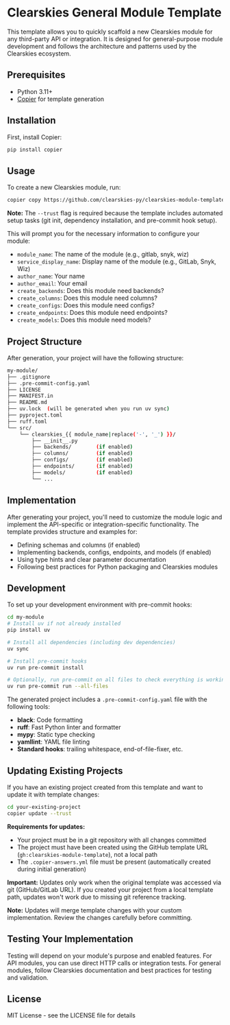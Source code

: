 # Clearskies General Module Template

This template allows you to quickly scaffold a new Clearskies module for any third-party API or integration. It is designed for general-purpose module development and follows the architecture and patterns used by the Clearskies ecosystem.

## Prerequisites

- Python 3.11+
- [Copier](https://copier.readthedocs.io/en/stable/) for template generation

## Installation

First, install Copier:

```bash
pip install copier
```

## Usage

To create a new Clearskies module, run:

```bash
copier copy https://github.com/clearskies-py/clearskies-module-template my-module --trust
```

**Note:** The `--trust` flag is required because the template includes automated setup tasks (git init, dependency installation, and pre-commit hook setup).

This will prompt you for the necessary information to configure your module:

- `module_name`: The name of the module (e.g., gitlab, snyk, wiz)
- `service_display_name`: Display name of the module (e.g., GitLab, Snyk, Wiz)
- `author_name`: Your name
- `author_email`: Your email
- `create_backends`: Does this module need backends?
- `create_columns`: Does this module need columns?
- `create_configs`: Does this module need configs?
- `create_endpoints`: Does this module need endpoints?
- `create_models`: Does this module need models?

## Project Structure

After generation, your project will have the following structure:

```bash
my-module/
├── .gitignore
├── .pre-commit-config.yaml
├── LICENSE
├── MANIFEST.in
├── README.md
├── uv.lock  (will be generated when you run uv sync)
├── pyproject.toml
├── ruff.toml
└── src/
    └── clearskies_{{ module_name|replace('-', '_') }}/
        ├── __init__.py
        ├── backends/        (if enabled)
        ├── columns/         (if enabled)
        ├── configs/         (if enabled)
        ├── endpoints/       (if enabled)
        ├── models/          (if enabled)
        └── ...
```


## Implementation

After generating your project, you'll need to customize the module logic and implement the API-specific or integration-specific functionality. The template provides structure and examples for:

- Defining schemas and columns (if enabled)
- Implementing backends, configs, endpoints, and models (if enabled)
- Using type hints and clear parameter documentation
- Following best practices for Python packaging and Clearskies modules

## Development

To set up your development environment with pre-commit hooks:

```bash
cd my-module
# Install uv if not already installed
pip install uv

# Install all dependencies (including dev dependencies)
uv sync

# Install pre-commit hooks
uv run pre-commit install

# Optionally, run pre-commit on all files to check everything is working
uv run pre-commit run --all-files
```

The generated project includes a `.pre-commit-config.yaml` file with the following tools:

- **black**: Code formatting
- **ruff**: Fast Python linter and formatter
- **mypy**: Static type checking
- **yamllint**: YAML file linting
- **Standard hooks**: trailing whitespace, end-of-file-fixer, etc.


## Updating Existing Projects

If you have an existing project created from this template and want to update it with template changes:

```bash
cd your-existing-project
copier update --trust
```

**Requirements for updates:**

- Your project must be in a git repository with all changes committed
- The project must have been created using the GitHub template URL (`gh:clearskies-module-template`), not a local path
- The `.copier-answers.yml` file must be present (automatically created during initial generation)

**Important:** Updates only work when the original template was accessed via git (GitHub/GitLab URL). If you created your project from a local template path, updates won't work due to missing git reference tracking.

**Note:** Updates will merge template changes with your custom implementation. Review the changes carefully before committing.


## Testing Your Implementation

Testing will depend on your module's purpose and enabled features. For API modules, you can use direct HTTP calls or integration tests. For general modules, follow Clearskies documentation and best practices for testing and validation.


## License

MIT License - see the LICENSE file for details
